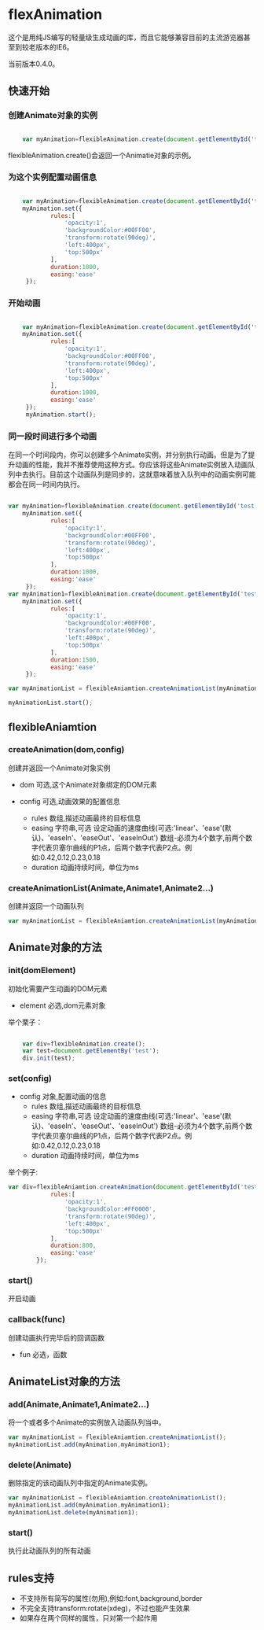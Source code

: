 # flexAnimation

这个是用纯JS编写的轻量级生成动画的库，而且它能够兼容目前的主流游览器甚至到较老版本的IE6。

当前版本0.4.0。

## 快速开始

### 创建Animate对象的实例

``` js

	var myAnimation=flexibleAnimation.create(document.getElementById('test'));

```

flexibleAnimation.create()会返回一个Animatie对象的示例。

### 为这个实例配置动画信息



``` js

	var myAnimation=flexibleAnimation.create(document.getElementById('test'));
	myAnimation.set({
            rules:[
                'opacity:1',
                'backgroundColor:#00FF00',
                'transform:rotate(90deg)',
                'left:400px',
                'top:500px'
            ],
            duration:1000,
            easing:'ease'
     });

```

### 开始动画



``` js

	var myAnimation=flexibleAnimation.create(document.getElementById('test'));
	myAnimation.set({
            rules:[
                'opacity:1',
                'backgroundColor:#00FF00',
                'transform:rotate(90deg)',
                'left:400px',
                'top:500px'
            ],
            duration:1000,
            easing:'ease'
     });
     myAnimation.start();

```

### 同一段时间进行多个动画

在同一个时间段内，你可以创建多个Animate实例，并分别执行动画。但是为了提升动画的性能，我并不推荐使用这种方式。你应该将这些Animate实例放入动画队列中去执行。目前这个动画队列是同步的，这就意味着放入队列中的动画实例可能都会在同一时间内执行。


``` js

var myAnimation=flexibleAnimation.create(document.getElementById('test'));
	myAnimation.set({
            rules:[
                'opacity:1',
                'backgroundColor:#00FF00',
                'transform:rotate(90deg)',
                'left:400px',
                'top:500px'
            ],
            duration:1000,
            easing:'ease'
     });
var myAnimation1=flexibleAnimation.create(document.getElementById('test1'));
	myAnimation.set({
            rules:[
                'opacity:1',
                'backgroundColor:#00FF00',
                'transform:rotate(90deg)',
                'left:400px',
                'top:500px'
            ],
            duration:1500,
            easing:'ease'
     });     

var myAnimationList = flexibleAniamtion.createAnimationList(myAnimation,myAnimation1);

myAnimationList.start();

```
## flexibleAniamtion



### createAnimation(dom,config)

创建并返回一个Animate对象实例

- dom	可选,这个Animate对象绑定的DOM元素

- config 可选,动画效果的配置信息
  - rules 数组,描述动画最终的目标信息
  - easing 字符串,可选 设定动画的速度曲线(可选:'linear'、'ease'(默认)、'easeIn'、'easeOut'、'easeInOut') 
		   数组-必须为4个数字,前两个数字代表贝塞尔曲线的P1点，后两个数字代表P2点。例如:0.42,0.12,0.23,0.18
  - duration 动画持续时间，单位为ms	

### createAnimationList(Animate,Animate1,Animate2...)
创建并返回一个动画队列

``` js
var myAnimationList = flexibleAniamtion.createAnimationList(myAnimation,myAnimation1);

```



## Animate对象的方法

### init(domElement)

初始化需要产生动画的DOM元素

- element 必选,dom元素对象

举个栗子：

``` js

	var div=flexibleAnimation.create();
	var test=document.getElementBy('test');
	div.init(test);

```




### set(config)

- config 对象,配置动画的信息
  - rules 数组,描述动画最终的目标信息
  - easing 字符串,可选 设定动画的速度曲线(可选:'linear'、'ease'(默认)、'easeIn'、'easeOut'、'easeInOut') 
		   数组-必须为4个数字,前两个数字代表贝塞尔曲线的P1点，后两个数字代表P2点。例如:0.42,0.12,0.23,0.18
  - duration 动画持续时间，单位为ms

举个例子:

``` js
var div=flexibleAniamtion.createAnimation(document.getElementById('test'),{
            rules:[
                'opacity:1',
                'backgroundColor:#FF0000',
                'transform:rotate(90deg)',
                'left:400px',
                'top:500px'
            ],
            duration:800,
            easing:'ease'
        });

```

### start()

开启动画


### callback(func)

创建动画执行完毕后的回调函数

- fun 必选，函数


## AnimateList对象的方法

### add(Animate,Animate1,Animate2...)

将一个或者多个Animate的实例放入动画队列当中。

``` js
var myAnimationList = flexibleAniamtion.createAnimationList();
myAnimationList.add(myAnimation,myAnimation1);

```

### delete(Animate)

删除指定的该动画队列中指定的Animate实例。

``` js
var myAnimationList = flexibleAniamtion.createAnimationList();
myAnimationList.add(myAnimation,myAnimation1);
myAnimationList.delete(myAnimation1);

```

### start()

执行此动画队列的所有动画


## rules支持

- 不支持所有简写的属性(勿用),例如:font,background,border
- 不完全支持transform:rotate(xdeg)，不过也能产生效果
- 如果存在两个同样的属性，只对第一个起作用

